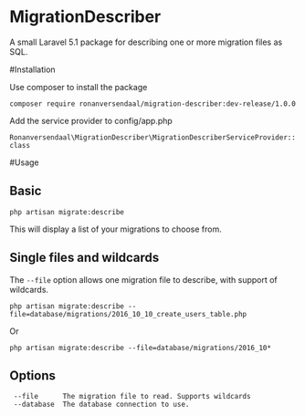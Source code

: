 # MigrationDescriber
A small Laravel 5.1 package for describing one or more migration files as SQL.


#Installation

Use composer to install the package

`composer require ronanversendaal/migration-describer:dev-release/1.0.0`

Add the service provider to config/app.php

`Ronanversendaal\MigrationDescriber\MigrationDescriberServiceProvider::class`

#Usage

## Basic

`php artisan migrate:describe`

This will display a list of your migrations to choose from.

## Single files and wildcards

The `--file` option allows one migration file to describe, with support of wildcards.

`php artisan migrate:describe --file=database/migrations/2016_10_10_create_users_table.php`

Or

`php artisan migrate:describe --file=database/migrations/2016_10*`


## Options

 ```
  --file      The migration file to read. Supports wildcards
  --database  The database connection to use.
```
